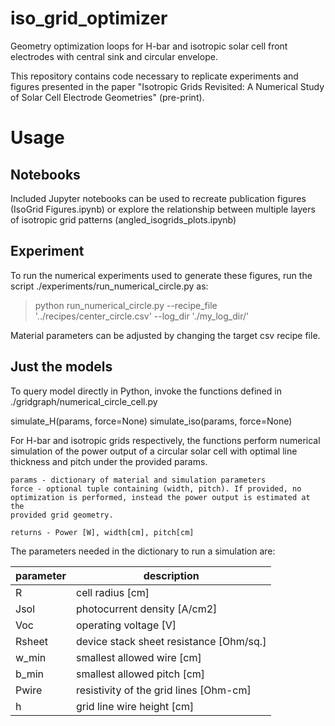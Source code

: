 # iso_grid_optimizer
Geometry optimization loops for H-bar and isotropic solar cell front electrodes with central sink and circular envelope.

This repository contains code necessary to replicate experiments and figures presented in the paper "Isotropic Grids Revisited: A Numerical Study of Solar Cell Electrode Geometries" (pre-print).

# Usage
## Notebooks
Included Jupyter notebooks can be used to recreate publication figures (IsoGrid Figures.ipynb) or explore the relationship between multiple layers of isotropic grid patterns (angled_isogrids_plots.ipynb)

## Experiment
To run the numerical experiments used to generate these figures, run the script ./experiments/run_numerical_circle.py as:

> python run_numerical_circle.py --recipe_file '../recipes/center_circle.csv' --log_dir './my_log_dir/'

Material parameters can be adjusted by changing the target csv recipe file.

## Just the models
To query model directly in Python, invoke the functions defined in ./gridgraph/numerical_circle_cell.py

simulate_H(params, force=None)
simulate_iso(params, force=None)

For H-bar and isotropic grids respectively, the functions perform numerical simulation of the power output of a circular solar cell with optimal line thickness and pitch under the provided params.

    params - dictionary of material and simulation parameters
    force - optional tuple containing (width, pitch). If provided, no
    optimization is performed, instead the power output is estimated at the
    provided grid geometry.

    returns - Power [W], width[cm], pitch[cm]


The parameters needed in the dictionary to run a simulation are:

| parameter | description |
| -- | -- |
| R | cell radius [cm] |
| Jsol | photocurrent density [A/cm2] |
| Voc | operating voltage [V] |
| Rsheet | device stack sheet resistance [Ohm/sq.] |
| w_min | smallest allowed wire [cm] |
| b_min | smallest allowed pitch [cm] |
| Pwire | resistivity of the grid lines [Ohm-cm] |
| h | grid line wire height [cm] |
